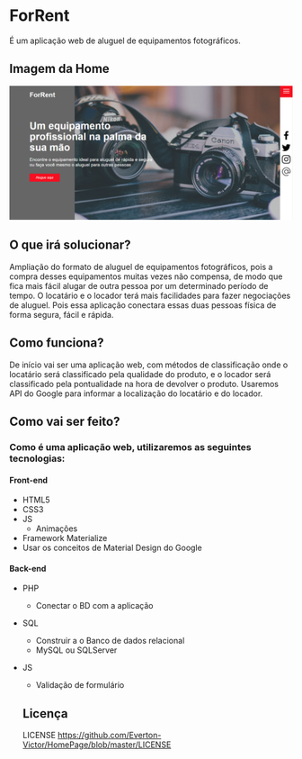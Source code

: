 # ForRent
É um aplicação web de aluguel de equipamentos fotográficos.

## Imagem da Home
![HomePage](HomePage_Print.PNG)

## O que irá solucionar?
Ampliação do formato de aluguel de equipamentos fotográficos, pois a compra desses equipamentos muitas vezes não compensa, de modo que fica mais fácil alugar de outra pessoa  por um determinado período de tempo. O locatário e o locador terá mais facilidades para fazer negociações de aluguel. Pois essa aplicação conectara essas duas pessoas física de forma segura, fácil e rápida. 

## Como funciona?
De início vai ser uma aplicação web, com métodos de classificação onde o locatário será classificado pela qualidade do produto, e o locador será classificado pela pontualidade na hora de devolver o produto. Usaremos API do Google para informar a localização do locatário e do locador.

## Como vai ser feito?
### Como é uma aplicação web, utilizaremos as seguintes tecnologias:

#### Front-end
- HTML5
- CSS3
- JS
  - Animações
- Framework Materialize
- Usar os conceitos de Material Design do Google

#### Back-end
- PHP 
  - Conectar o BD com a aplicação
- SQL
  - Construir a o Banco de dados relacional
  - MySQL ou SQLServer
- JS
  - Validação de formulário
  
  ## Licença
  LICENSE 
  https://github.com/Everton-Victor/HomePage/blob/master/LICENSE


